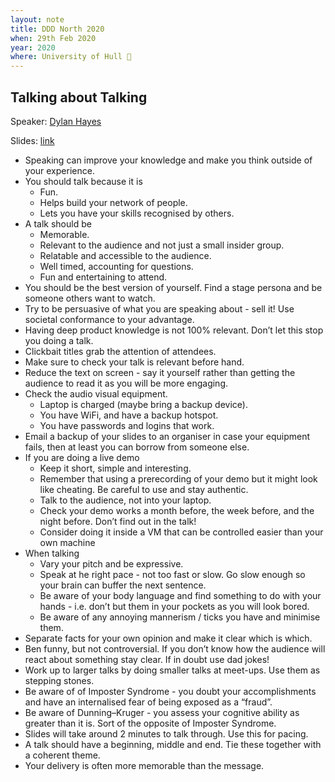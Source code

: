 ```yaml
---
layout: note
title: DDD North 2020
when: 29th Feb 2020
year: 2020
where: University of Hull 🏴󠁧󠁢󠁥󠁮󠁧󠁿
---
```


## Talking about Talking 

Speaker: [Dylan Hayes](https://twitter.com/dylan_hayes)

Slides: [link](https://onedrive.live.com/?authkey=%21APSt%2Dj9CrYS5qI8&cid=2E8CF205BF1CB79B&id=2E8CF205BF1CB79B%2197407&parId=2E8CF205BF1CB79B%2194740&o=OneUp)

* Speaking can improve your knowledge and make you think outside of your experience.
* You should talk because it is
	* Fun.
	* Helps build your network of people.
	* Lets you have your skills recognised by others.
* A talk should be 
	* Memorable.
	* Relevant to the audience and not just a small insider group.
	* Relatable and accessible to the audience.
	* Well timed, accounting for questions.
	* Fun and entertaining to attend.
* You should be the best version of yourself. Find a stage persona and be someone others want to watch.
* Try to be persuasive of what you are speaking about - sell it! Use societal conformance to your advantage.
* Having deep product knowledge is not 100% relevant. Don’t let this stop you doing a talk.
* Clickbait titles grab the attention of attendees.
* Make sure to check your talk is relevant before hand.
* Reduce the text on screen - say it yourself rather than getting the audience to read it as you will be more engaging.
* Check the audio visual equipment.
	* Laptop is charged (maybe bring a backup device).
	* You have WiFi, and have a backup hotspot.
	* You have passwords and logins that work.
* Email a backup of your slides to an organiser in case your equipment fails, then at least you can borrow from someone else.
* If you are doing a live demo
	* Keep it short, simple and interesting.
	* Remember that using a prerecording of your demo but it might look like cheating. Be careful to use and stay authentic.
	* Talk to the audience, not into your laptop.
	* Check your demo works a month before, the week before, and the night before. Don’t find out in the talk!
	* Consider doing it inside a VM that can be controlled easier than your own machine
* When talking
	* Vary your pitch and be expressive.
	* Speak at he right pace - not too fast or slow. Go slow enough so your brain can buffer the next sentence.
	* Be aware of your body language and find something to do with your hands - i.e. don’t but them in your pockets as you will look bored.
	* Be aware of any annoying mannerism / ticks you have and minimise them.
* Separate facts for your own opinion and make it clear which is which.
* Ben funny, but not controversial. If you don’t know how the audience will react about something stay clear. If in doubt use dad jokes!
* Work up to larger talks by doing smaller talks at meet-ups. Use them as stepping stones.
* Be aware of of Imposter Syndrome - you doubt your accomplishments and have an internalised fear of being exposed as a “fraud”.
* Be aware of Dunning–Kruger - you assess your cognitive ability as greater than it is. Sort of the opposite of Imposter Syndrome.
* Slides will take around 2 minutes to talk through. Use this for pacing.
* A talk should have a beginning, middle and end. Tie these together with a coherent theme.
* Your delivery is often more memorable than the message.
